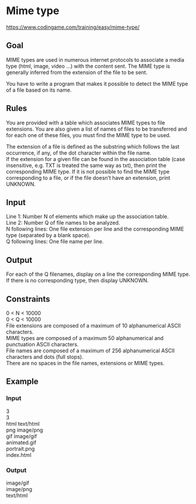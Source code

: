 # Mime type
https://www.codingame.com/training/easy/mime-type/

## Goal
MIME types are used in numerous internet protocols to associate a media type (html, image, video ...) with the content sent. The MIME type is generally inferred from the extension of the file to be sent.

You have to write a program that makes it possible to detect the MIME type of a file based on its name.

## Rules
You are provided with a table which associates MIME types to file extensions. You are also given a list of names of files to be transferred and for each one of these files, you must find the MIME type to be used.

The extension of a file is defined as the substring which follows the last occurrence, if any, of the dot character within the file name. <br>
If the extension for a given file can be found in the association table (case insensitive, e.g. TXT is treated the same way as txt), then print the corresponding MIME type. If it is not possible to find the MIME type corresponding to a file, or if the file doesn’t have an extension, print UNKNOWN.

## Input
Line 1: Number N of elements which make up the association table. <br>
Line 2: Number Q of file names to be analyzed. <br>
N following lines: One file extension per line and the corresponding MIME type (separated by a blank space). <br>
Q following lines: One file name per line. <br>

## Output
For each of the Q filenames, display on a line the corresponding MIME type. If there is no corresponding type, then display UNKNOWN.

## Constraints
0 < N < 10000 <br>
0 < Q < 10000 <br>
File extensions are composed of a maximum of 10 alphanumerical ASCII characters. <br>
MIME types are composed of a maximum 50 alphanumerical and punctuation ASCII characters. <br>
File names are composed of a maximum of 256 alphanumerical ASCII characters and dots (full stops). <br>
There are no spaces in the file names, extensions or MIME types.

## Example
### Input
3 <br>
3 <br>
html text/html <br>
png image/png <br>
gif image/gif <br>
animated.gif <br>
portrait.png <br>
index.html

### Output
image/gif <br>
image/png <br>
text/html
